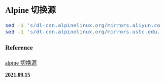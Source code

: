 <font size=4 face='楷体'>

## Alpine 切换源

```bash
sed -i 's/dl-cdn.alpinelinux.org/mirrors.aliyun.com/g' /etc/apk/repositories
sed -i 's/dl-cdn.alpinelinux.org/mirrors.ustc.edu.cn/g' /etc/apk/repositories
```

### Reference

[alpine 切换源](https://www.cnblogs.com/ip99/p/13584066.html)

**2021.09.15**

